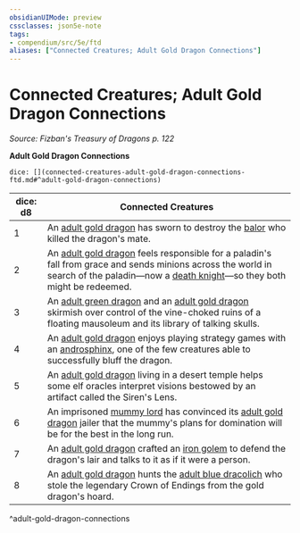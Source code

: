 ```yaml
---
obsidianUIMode: preview
cssclasses: json5e-note
tags:
- compendium/src/5e/ftd
aliases: ["Connected Creatures; Adult Gold Dragon Connections"]
---
```

# Connected Creatures; Adult Gold Dragon Connections
*Source: Fizban's Treasury of Dragons p. 122* 

**Adult Gold Dragon Connections**

`dice: [](connected-creatures-adult-gold-dragon-connections-ftd.md#^adult-gold-dragon-connections)`

| dice: d8 | Connected Creatures |
|----------|---------------------|
| 1 | An [adult gold dragon](5E2014官方资源/bestiary/dragon/adult-gold-dragon.md) has sworn to destroy the [balor](5E2014官方资源/bestiary/fiend/balor.md) who killed the dragon's mate. |
| 2 | An [adult gold dragon](5E2014官方资源/bestiary/dragon/adult-gold-dragon.md) feels responsible for a paladin's fall from grace and sends minions across the world in search of the paladin—now a [death knight](5E2014官方资源/bestiary/undead/death-knight.md)—so they both might be redeemed. |
| 3 | An [adult green dragon](5E2014官方资源/bestiary/dragon/adult-green-dragon.md) and an [adult gold dragon](5E2014官方资源/bestiary/dragon/adult-gold-dragon.md) skirmish over control of the vine-choked ruins of a floating mausoleum and its library of talking skulls. |
| 4 | An [adult gold dragon](5E2014官方资源/bestiary/dragon/adult-gold-dragon.md) enjoys playing strategy games with an [androsphinx](5E2014官方资源/bestiary/monstrosity/androsphinx.md), one of the few creatures able to successfully bluff the dragon. |
| 5 | An [adult gold dragon](5E2014官方资源/bestiary/dragon/adult-gold-dragon.md) living in a desert temple helps some elf oracles interpret visions bestowed by an artifact called the Siren's Lens. |
| 6 | An imprisoned [mummy lord](5E2014官方资源/bestiary/undead/mummy-lord.md) has convinced its [adult gold dragon](5E2014官方资源/bestiary/dragon/adult-gold-dragon.md) jailer that the mummy's plans for domination will be for the best in the long run. |
| 7 | An [adult gold dragon](5E2014官方资源/bestiary/dragon/adult-gold-dragon.md) crafted an [iron golem](5E2014官方资源/bestiary/construct/iron-golem.md) to defend the dragon's lair and talks to it as if it were a person. |
| 8 | An [adult gold dragon](5E2014官方资源/bestiary/dragon/adult-gold-dragon.md) hunts the [adult blue dracolich](5E2014官方资源/bestiary/undead/adult-blue-dracolich.md) who stole the legendary Crown of Endings from the gold dragon's hoard. |
^adult-gold-dragon-connections